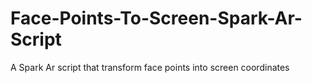 # Face-Points-To-Screen-Spark-Ar-Script
A Spark Ar script that transform face points into screen coordinates
